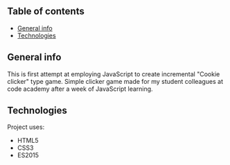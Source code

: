 ## Table of contents

- [General info](#general-info)
- [Technologies](#technologies)


## General info

This is first attempt at employing JavaScript to create incremental "Cookie clicker" type game. Simple clicker game made for my student colleagues at code academy after a week of JavaScript learning.

## Technologies

Project uses:
- HTML5
- CSS3
- ES2015 

